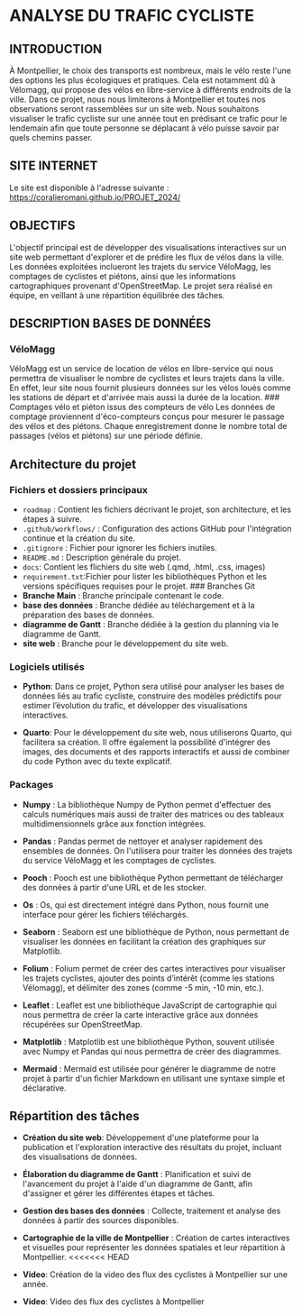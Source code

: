# ANALYSE DU TRAFIC CYCLISTE

## INTRODUCTION

À Montpellier, le choix des transports est nombreux, mais le vélo reste l'une des options les plus écologiques et pratiques. Cela est notamment dû à Vélomagg, qui propose des vélos en libre-service à différents endroits de la ville. Dans ce projet, nous nous limiterons à Montpellier et toutes nos observations seront rassemblées sur un site web. Nous souhaitons visualiser le trafic cycliste sur une année tout en prédisant ce trafic pour le lendemain afin que toute personne se déplacant à vélo puisse savoir par quels chemins passer.

## SITE INTERNET

Le site est disponible à l'adresse suivante : https://coralieromani.github.io/PROJET_2024/

## OBJECTIFS

L'objectif principal est de développer des visualisations interactives sur un site web permettant d'explorer et de prédire les flux de vélos dans la ville. Les données exploitées inclueront les trajets du service VéloMagg, les comptages de cyclistes et piétons, ainsi que les informations cartographiques provenant d'OpenStreetMap. Le projet sera réalisé en équipe, en veillant à une répartition équilibrée des tâches.

## DESCRIPTION BASES DE DONNÉES

### VéloMagg

VéloMagg est un service de location de vélos en libre-service qui nous permettra de visualiser le nombre de cyclistes et leurs trajets dans la ville. En effet, leur site nous fournit plusieurs données sur les vélos loués comme les stations de départ et d'arrivée mais aussi la durée de la location. \### Comptages vélo et piéton issus des compteurs de vélo Les données de comptage proviennent d'éco-compteurs conçus pour mesurer le passage des vélos et des piétons. Chaque enregistrement donne le nombre total de passages (vélos et piétons) sur une période définie.

## Architecture du projet

### Fichiers et dossiers principaux

-   `roadmap` : Contient les fichiers décrivant le projet, son architecture, et les étapes à suivre.
-   `.github/workflows/` : Configuration des actions GitHub pour l'intégration continue et la création du site.
-   `.gitignore` : Fichier pour ignorer les fichiers inutiles.
-   `README.md` : Description générale du projet.
-   `docs`: Contient les flichiers du site web (.qmd, .html, .css, images)
-   `requirement.txt`:Fichier pour lister les bibliothèques Python et les versions spécifiques requises pour le projet. \### Branches Git
-   **Branche Main** : Branche principale contenant le code.
-   **base des données** : Branche dédiée au téléchargement et à la préparation des bases de données.
-   **diagramme de Gantt** : Branche dédiée à la gestion du planning via le diagramme de Gantt.
-   **site web** : Branche pour le développement du site web.

### Logiciels utilisés

-   **Python**: Dans ce projet, Python sera utilisé pour analyser les bases de données liés au trafic cycliste, construire des modèles prédictifs pour estimer l’évolution du trafic, et développer des visualisations interactives.

-   **Quarto**: Pour le développement du site web, nous utiliserons Quarto, qui facilitera sa création. Il offre également la possibilité d'intégrer des images, des documents et des rapports interactifs et aussi de combiner du code Python avec du texte explicatif.

### Packages

-   **Numpy** : La bibliothèque Numpy de Python permet d'effectuer des calculs numériques mais aussi de traiter des matrices ou des tableaux multidimensionnels grâce aux fonction intégrées.

-   **Pandas** : Pandas permet de nettoyer et analyser rapidement des ensembles de données. On l'utilisera pour traiter les données des trajets du service VéloMagg et les comptages de cyclistes.

-   **Pooch** : Pooch est une bibliothèque Python permettant de télécharger des données à partir d'une URL et de les stocker.

-   **Os** : Os, qui est directement intégré dans Python, nous fournit une interface pour gérer les fichiers téléchargés.

-   **Seaborn** : Seaborn est une bibliothèque de Python, nous permettant de visualiser les données en facilitant la création des graphiques sur Matplotlib.

-   **Folium** : Folium permet de créer des cartes interactives pour visualiser les trajets cyclistes, ajouter des points d’intérêt (comme les stations Vélomagg), et délimiter des zones (comme -5 min, -10 min, etc.).

-   **Leaflet** : Leaflet est une bibliothèque JavaScript de cartographie qui nous permettra de créer la carte interactive grâce aux données récupérées sur OpenStreetMap.

- **Matplotlib** : Matplotlib est une bibliothèque Python, souvent utilisée avec Numpy et Pandas qui nous permettra de créer des diagrammes.

-  **Mermaid** : Mermaid est utilisée pour générer le diagramme de notre projet à partir d'un fichier Markdown en utilisant une syntaxe simple et déclarative.

## Répartition des tâches

-   **Création du site web**: Développement d'une plateforme pour la publication et l'exploration interactive des résultats du projet, incluant des visualisations de données.

-   **Élaboration du diagramme de Gantt** : Planification et suivi de l'avancement du projet à l'aide d'un diagramme de Gantt, afin d'assigner et gérer les différentes étapes et tâches.

-   **Gestion des bases des données** : Collecte, traitement et analyse des données à partir des sources disponibles.

-   **Cartographie de la ville de Montpellier** : Création de cartes interactives et visuelles pour représenter les données spatiales et leur répartition à Montpellier. \<\<\<\<\<\<\< HEAD

-   **Video**: Création de la video des flux des cyclistes à Montpellier sur une année.

-   **Video**: Video des flux des cyclistes à Montpellier

